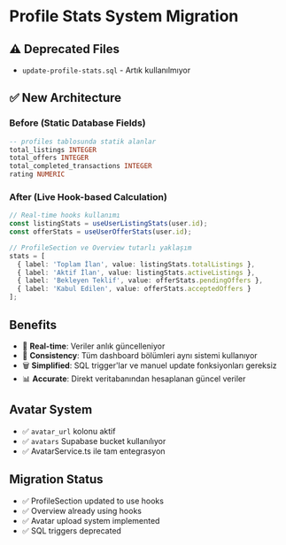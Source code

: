 # Profile Stats System Migration

## ⚠️ Deprecated Files

- `update-profile-stats.sql` - Artık kullanılmıyor

## ✅ New Architecture

### Before (Static Database Fields)

```sql
-- profiles tablosunda statik alanlar
total_listings INTEGER
total_offers INTEGER 
total_completed_transactions INTEGER
rating NUMERIC
```

### After (Live Hook-based Calculation)

```typescript
// Real-time hooks kullanımı
const listingStats = useUserListingStats(user.id);
const offerStats = useUserOfferStats(user.id);

// ProfileSection ve Overview tutarlı yaklaşım
stats = [
  { label: 'Toplam İlan', value: listingStats.totalListings },
  { label: 'Aktif İlan', value: listingStats.activeListings },
  { label: 'Bekleyen Teklif', value: offerStats.pendingOffers },
  { label: 'Kabul Edilen', value: offerStats.acceptedOffers }
];
```

## Benefits

- 🔄 **Real-time**: Veriler anlık güncelleniyor
- 🎯 **Consistency**: Tüm dashboard bölümleri aynı sistemi kullanıyor
- 🗑️ **Simplified**: SQL trigger'lar ve manuel update fonksiyonları gereksiz
- 📊 **Accurate**: Direkt veritabanından hesaplanan güncel veriler

## Avatar System

- ✅ `avatar_url` kolonu aktif
- ✅ `avatars` Supabase bucket kullanılıyor
- ✅ AvatarService.ts ile tam entegrasyon

## Migration Status

- ✅ ProfileSection updated to use hooks
- ✅ Overview already using hooks  
- ✅ Avatar upload system implemented
- ✅ SQL triggers deprecated
